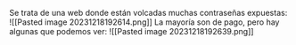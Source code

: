 Se trata de una web donde están volcadas muchas contraseñas expuestas:
![[Pasted image 20231218192614.png]]
La mayoría son de pago, pero hay algunas que podemos ver:
![[Pasted image 20231218192639.png]]
